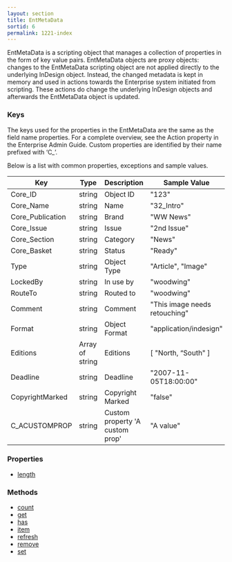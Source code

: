 ```yaml
---
layout: section
title: EntMetaData
sortid: 6
permalink: 1221-index
---
```


EntMetaData is a scripting object that manages a collection of properties in the form of key value pairs. EntMetaData objects are
proxy objects: changes to the EntMetaData scripting object are not applied directly to the underlying InDesign object. Instead,
the changed metadata is kept in memory and used in actions towards the Enterprise system initiated from scripting. These
actions do change the underlying InDesign objects and afterwards the EntMetaData object is updated.

### Keys

The keys used for the properties in the EntMetaData are the same as the field name properties. For a complete overview, see the Action property in the Enterprise Admin Guide. Custom properties are identified by their name prefixed with ‘C_’. 

Below is a list with common properties, exceptions and sample values.

|Key |Type |Description |Sample Value|
|----|-----|------------|------------|
|Core_ID |string |Object ID |"123"|
|Core_Name |string |Name |"32_Intro"|
|Core_Publication |string |Brand |"WW News"|
|Core_Issue |string |Issue |"2nd Issue"|
|Core_Section |string |Category |"News"|
|Core_Basket |string |Status |"Ready"|
|Type |string |Object Type |"Article", "Image"|
|LockedBy |string |In use by |"woodwing"|
|RouteTo |string |Routed to |"woodwing"|
|Comment |string |Comment |"This image needs retouching"|
|Format |string |Object Format |"application/indesign"|
|Editions |Array of string |Editions |[ "North, “South" ]|
|Deadline |string |Deadline |"2007-11-05T18:00:00"|
|CopyrightMarked |string |Copyright Marked |"false"|
|C_ACUSTOMPROP |string |Custom property 'A custom prop' |"A value"|

### Properties

* [length](Properties/length.md)

### Methods

* [count](Methods/count.md)
* [get](Methods/get.md)
* [has](Methods/has.md)
* [item](Methods/item.md)
* [refresh](Methods/refresh.md)
* [remove](Methods/remove.md)
* [set](Methods/set.md)
